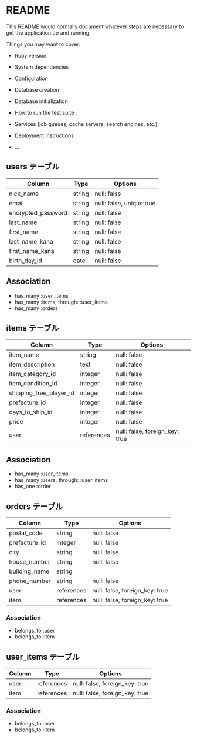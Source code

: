 # README

This README would normally document whatever steps are necessary to get the
application up and running.

Things you may want to cover:

* Ruby version

* System dependencies

* Configuration

* Database creation

* Database initialization

* How to run the test suite

* Services (job queues, cache servers, search engines, etc.)

* Deployment instructions

* ...

## users テーブル

| Column             | Type    | Options                        |
| ------------------ | ------- | ------------------------------ |
| nick_name          | string  | null: false                    |
| email              | string  | null: false, unique:true       |
| encrypted_password | string  | null: false                    |
| last_name          | string  | null: false                    |
| first_name         | string  | null: false                    |
| last_name_kana     | string  | null: false                    |
| first_name_kana    | string  | null: false                    |
| birth_day_id       | date    | null: false                    |


## Association

- has_many :user_items
- has_many :items, through: :user_items
- has_many :orders

## items テーブル

| Column                  | Type        | Options                        |
| ----------------------- | ----------- | ------------------------------ |
| item_name               | string      | null: false                    |
| item_description        | text        | null: false                    |
| item_category_id        | integer     | null: false                    |
| item_condition_id       | integer     | null: false                    |
| shipping_free_player_id | integer     | null: false                    |
| prefecture_id           | integer     | null: false                    |
| days_to_ship_id         | integer     | null: false                    |
| price                   | integer     | null: false                    |
| user                    | references  | null: false, foreign_key: true |


## Association

- has_many :user_items
- has_many :users, through: :user_items
- has_one :order



## orders テーブル

| Column          | Type        | Options                        |
| ----------------| ----------- | ------------------------------ |
| postal_code     | string      | null: false                    |
| prefecture_id   | integer     | null: false                    |
| city            | string      | null: false                    |
| house_number    | string      | null: false                    |
| building_name   | string      |                                |
| phone_number    | string      | null: false                    |
| user            | references  | null: false, foreign_key: true |
| item            | references  | null: false, foreign_key: true |


### Association

- belongs_to :user
- belongs_to :item

## user_items  テーブル

| Column          | Type        | Options                        |
| ----------------| ----------- | ------------------------------ |
| user            | references  | null: false, foreign_key: true |
| item            | references  | null: false, foreign_key: true |


### Association

- belongs_to :user
- belongs_to :item



